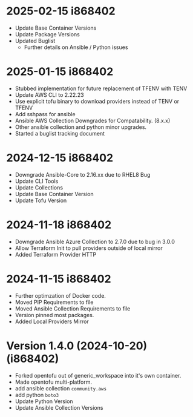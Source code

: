# 2025-02-15 i868402
* Update Base Container Versions
* Update Package Versions
* Updated Buglist
  * Further details on Ansible / Python issues

# 2025-01-15 i868402
* Stubbed implementation for future replacement of TFENV with TENV
* Update AWS CLI to 2.22.23
* Use explicit tofu binary to download providers instead of TENV or TFENV
* Add sshpass for ansible
* Ansible AWS Collection Downgrades for Compatability. (8.x.x)
* Other ansible collection and python minor upgrades.
* Started a buglist tracking document

# 2024-12-15 i868402
* Downgrade Ansible-Core to 2.16.xx due to RHEL8 Bug
* Update CLI Tools
* Update Collections
* Update Base Container Version
* Update Tofu Version

# 2024-11-18 i868402
* Downgrade Ansible Azure Collection to 2.7.0 due to bug in 3.0.0
* Allow Terraform Init to pull providers outside of local mirror
* Added Terraform Provider HTTP

# 2024-11-15 i868402
* Further optimzation of Docker code.
* Moved PIP Requirements to file
* Moved Ansible Collection Requirements to file
* Version pinned most packages.
* Added Local Providers Mirror

# Version 1.4.0 (2024-10-20) (i868402)
* Forked opentofu out of generic_workspace into it's own container.
* Made opentofu multi-platform.
* add ansible collection `community.aws`
* add python `boto3`
* Update Python Version
* Update Ansible Collection Versions
